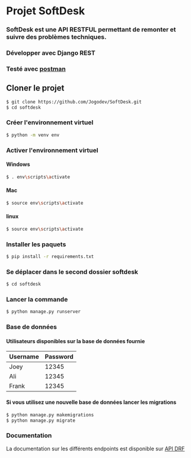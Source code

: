 # Projet SoftDesk

### SoftDesk est une API RESTFUL permettant de remonter et suivre des problèmes techniques.

### Développer avec Django REST

### Testé avec [postman](https://learning.postman.com/docs/introduction/overview/)

## Cloner le projet

```bash
$ git clone https://github.com/Jogodev/SoftDesk.git
$ cd softdesk
```

### Créer l'environnement virtuel

```bash
$ python -m venv env
```

### Activer l'environnement virtuel

#### Windows

```bash
$ . env\scripts\activate
```

#### Mac

```bash
$ source env\scripts\activate
```

#### linux

```bash
$ source env\scripts\activate
```

### Installer les paquets

```bash
$ pip install -r requirements.txt
```

### Se déplacer dans le second dossier softdesk

```bash
$ cd softdesk
```

### Lancer la commande

```bash
$ python manage.py runserver
```

### Base de données

#### Utilisateurs disponibles sur la base de données fournie

| **Username** | **Password** |
| ------------ | ------------ |
| Joey         | 12345        |
| Ali          | 12345        |
| Frank        | 12345        |

#### Si vous utilisez une nouvelle base de données lancer les migrations

```bash
$ python manage.py makemigrations
$ python manage.py migrate
```

### Documentation

La documentation sur les différents endpoints est disponible sur [API DRF](https://documenter.getpostman.com/view/17405214/2s9Ykoc1Q9)
